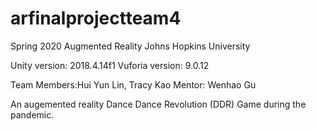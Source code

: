 # arfinalprojectteam4

Spring 2020 Augmented Reality
Johns Hopkins University

Unity version: 2018.4.14f1
Vuforia version: 9.0.12

Team Members:Hui Yun Lin, Tracy Kao
Mentor: Wenhao Gu

An augemented reality Dance Dance Revolution (DDR) Game during the pandemic.

